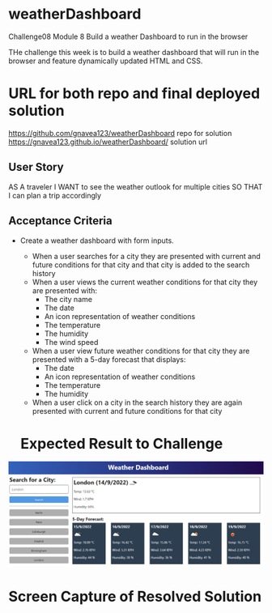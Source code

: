 # weatherDashboard

Challenge08 Module 8 Build a weather Dashboard to run in the browser

THe challenge this week is to build a weather dashboard that will run in the browser and feature dynamically updated HTML and CSS.

# URL for both repo and final deployed solution

https://github.com/gnavea123/weatherDashboard repo for solution
https://gnavea123.github.io/weatherDashboard/ solution url

## User Story

AS A traveler I WANT to see the weather outlook for multiple cities SO THAT I can plan a trip accordingly

## Acceptance Criteria

- Create a weather dashboard with form inputs.

  - When a user searches for a city they are presented with current and future conditions for that city and that city is added to the search history
  - When a user views the current weather conditions for that city they are presented with:
    - The city name
    - The date
    - An icon representation of weather conditions
    - The temperature
    - The humidity
    - The wind speed
  - When a user view future weather conditions for that city they are presented with a 5-day forecast that displays:
    - The date
    - An icon representation of weather conditions
    - The temperature
    - The humidity
  - When a user click on a city in the search history they are again presented with current and future conditions for that city

  # Expected Result to Challenge

![Alt text](image.png)

# Screen Capture of Resolved Solution
